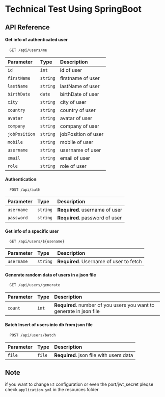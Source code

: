 
# Technical Test Using SpringBoot

## API Reference

#### Get info of authenticated user

```http
  GET /api/users/me
```

| Parameter | Type     | Description                |
| :-------- | :------- | :------------------------- |
| `id` | `int` | id of user |
| `firstName` | `string` | firstname of user |
| `lastName` | `string` | lastName of user |
| `birthDate` | `date` | birthDate of user |
| `city` | `string` | city of user |
| `country` | `string` | country of user |
| `avatar` | `string` | avatar of user |
| `company` | `string` | company of user |
| `jobPosition` | `string` | jobPosition of user |
| `mobile` | `string` | mobile of user |
| `username` | `string` | username of user |
| `email` | `string` | email of user |
| `role` | `string` | role of user |

#### Authentication

```http
  POST /api/auth
```

| Parameter | Type     | Description                       |
| :-------- | :------- | :-------------------------------- |
| `username`      | `string` | **Required**. username of user |
| `password`      | `string` | **Required**. password of user |


#### Get info of a specific user

```http
  GET /api/users/${usename}
```

| Parameter | Type     | Description                       |
| :-------- | :------- | :-------------------------------- |
| `username`      | `string` | **Required**. Username of user to fetch |

#### Generate random data of users in a json file

```http
  GET /api/users/generate
```

| Parameter | Type     | Description                       |
| :-------- | :------- | :-------------------------------- |
| `count`      | `int` | **Required**. number of you users you want to generate in json file |

#### Batch Insert of users into db from json file

```http
  POST /api/users/batch
```

| Parameter | Type     | Description                       |
| :-------- | :------- | :-------------------------------- |
| `file`      | `file` | **Required**. json file with users data |

## Note

if you want to change `h2` configuration or even the port/jwt_secret pleqse check `application.yml` in the resources folder